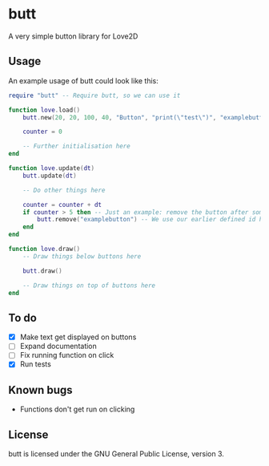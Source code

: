 # butt
A very simple button library for Love2D

## Usage

An example usage of butt could look like this:

```lua
require "butt" -- Require butt, so we can use it

function love.load()
    butt.new(20, 20, 100, 40, "Button", "print(\"test\")", "examplebutton") -- Create a new button

    counter = 0

    -- Further initialisation here
end

function love.update(dt)
    butt.update(dt)

    -- Do other things here

    counter = counter + dt
    if counter > 5 then -- Just an example: remove the button after some time
        butt.remove("examplebutton") -- We use our earlier defined id here, to make sure only the button we want to remove g
    end
end

function love.draw()
    -- Draw things below buttons here

    butt.draw()

    -- Draw things on top of buttons here
end

```

## To do

- [x] Make text get displayed on buttons
- [ ] Expand documentation
- [ ] Fix running function on click
- [x] Run tests

## Known bugs

- Functions don't get run on clicking

## License
butt is licensed under the GNU General Public License, version 3.
